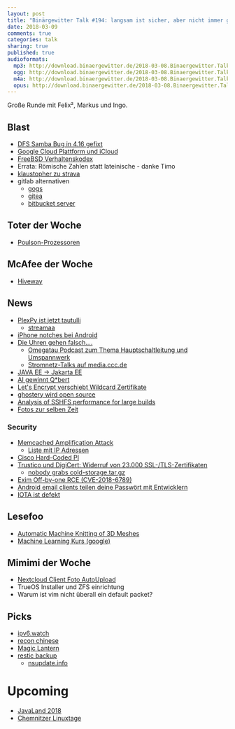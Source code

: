 ```yaml
---
layout: post
title: "Binärgewitter Talk #194: langsam ist sicher, aber nicht immer gut"
date: 2018-03-09
comments: true
categories: talk
sharing: true
published: true
audioformats:
  mp3: http://download.binaergewitter.de/2018-03-08.Binaergewitter.Talk.194.mp3
  ogg: http://download.binaergewitter.de/2018-03-08.Binaergewitter.Talk.194.ogg
  m4a: http://download.binaergewitter.de/2018-03-08.Binaergewitter.Talk.194.m4a
  opus: http://download.binaergewitter.de/2018-03-08.Binaergewitter.Talk.194.opus
---
```

Große Runde mit Felix², Markus und Ingo.

## Blast
- [DFS Samba Bug in 4.16 gefixt](https://bugzilla.samba.org/show_bug.cgi?id=12917)
- [Google Cloud Plattform und iCloud](https://twitter.com/panzer_michael/status/970385312227741697)
- [FreeBSD Verhaltenskodex](https://www.heise.de/newsticker/meldung/Diskussion-ueber-FreeBSD-Verhaltenskodex-geleakt-3985592.html)
- Errata: Römische Zahlen statt lateinische - danke Timo
-  [klaustopher zu strava](http://disq.us/p/1q241ey)
- gitlab alternativen
  * [gogs](https://gogs.io/)
  * [gitea](https://gitea.io/en-US/)
  * [bitbucket server]()

## Toter der Woche
- [Poulson-Prozessoren](https://www.golem.de/news/poulson-fuer-intels-vorletzte-itanium-generation-ist-schluss-1803-133173.html)

## McAfee der Woche
- [Hiveway](https://medium.com/we-distribute/hiveway-io-shamelessly-rips-off-of-mastodon-and-slaps-a-blockchain-on-top-for-some-reason-57b7aba3e84f)

## News
- [PlexPy ist jetzt tautulli](http://tautulli.com/)
  * [streamaa](http://dularion.github.io/streama/)
- [iPhone notches bei Android](https://www.theverge.com/2018/3/4/17077458/iphone-design-clones-mwc-2018)
- [Die Uhren gehen falsch....](
https://www.heise.de/newsticker/meldung/Abweichungen-im-Stromnetz-Konflikt-zwischen-Serbien-und-Kosovo-verantwortlich-3988044.html)
  * [Omegatau Podcast zum Thema Hauptschaltleitung und Umspannwerk](http://omegataupodcast.net/253-hauptschaltleitung-und-umspannwerk-bei-transnetbw/)
  * [Stromnetz-Talks auf media.ccc.de](https://media.ccc.de/search/?q=stromnetz)
- [JAVA EE -> Jakarta EE](https://news.slashdot.org/story/18/03/04/035236/java-ee-has-been-renamed-jakarta-ee)
- [AI gewinnt Q*bert](https://www.theverge.com/tldr/2018/2/28/17062338/ai-agent-atari-q-bert-cracked-bug-cheat)
- [Let's Encrypt verschiebt Wildcard Zertifikate](https://www.heise.de/security/meldung/Let-s-Encrypt-verschiebt-Wildcard-Zertifikate-3983897.html)
- [ghostery wird open source](http://www.linux-magazin.de/news/ghostery-wird-open-source/)
- [Analysis of SSHFS performance for large builds](http://julio.meroh.net/2016/02/sshfs-performance-analysis-for-builds.html)
- [Fotos zur selben Zeit](https://petapixel.com/2018/03/07/two-photographers-unknowingly-shot-millisecond-time/)


### Security

- [Memcached Amplification Attack](https://www.heise.de/security/meldung/Memcached-Amplification-Attack-Neuer-DDoS-Angriffsvektor-aufgetaucht-3980440.html)
   * [Liste mit IP Adressen](https://twitter.com/hypoweb/status/971326135975006209)
- [Cisco Hard-Coded PI](https://www.cso.com.au/article/634395/cisco-hard-coded-password-bug-gives-attackers-root-linux-machines/)
- [Trustico und DigiCert: Widerruf von 23.000 SSL-/TLS-Zertifikaten](
https://www.heise.de/security/meldung/Trustico-und-DigiCert-Widerruf-von-23-000-SSL-TLS-Zertifikaten-3984353.html)
  * [nobody grabs cold-storage.tar.gz](https://twitter.com/taviso/status/969226733000957953)
- [Exim Off-by-one RCE (CVE-2018-6789)](https://devco.re/blog/2018/03/06/exim-off-by-one-RCE-exploiting-CVE-2018-6789-en/)
- [Android email clients teilen deine Passwört mit Entwicklern](
https://www.golem.de/news/e-mail-clients-fuer-android-kennwoerter-werden-im-klartext-an-betreiber-uebermittelt-1803-133172.amp.html)
- [IOTA ist defekt](https://medium.com/@noahruderman/a-summary-of-why-iotas-refutation-of-a-vulnerability-by-dci-labs-is-absurd-128e894781b1)


## Lesefoo
- [Automatic Machine Knitting of 3D Meshes](https://textiles-lab.github.io/publications/2018-autoknit/)
- [Machine Learning Kurs (google)](https://developers.googleblog.com/2018/03/machine-learning-crash-course.html)

## Mimimi der Woche
- [Nextcloud Client Foto AutoUpload](https://help.nextcloud.com/t/android-client-3-0-2-auto-upload-failing-with-connection-error/28314/10)
- TrueOS Installer und ZFS einrichtung
- Warum ist vim nicht überall ein default packet?

## Picks
- [ipv6.watch](https://ipv6.watch/)
- [recon chinese](https://me.me/i/im-japanese-recently-chinese-con-artists-tried-to-contact-us-with-20836477)
- [Magic Lantern](https://www.magiclantern.fm/)
- [restic backup](https://github.com/restic/others)
  * [nsupdate.info](http://nsupdate.info)


# Upcoming
- [JavaLand 2018](https://programm.javaland.eu/2018/#/schedule)
- [Chemnitzer Linuxtage](https://chemnitzer.linux-tage.de/2018/en)


